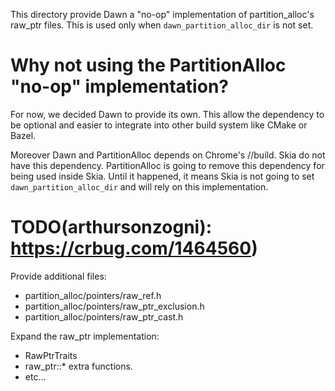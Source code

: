 This directory provide Dawn a "no-op" implementation of partition_alloc's
raw_ptr files. This is used only when `dawn_partition_alloc_dir` is not set.

# Why not using the PartitionAlloc "no-op" implementation?
For now, we decided Dawn to provide its own. This allow the dependency to be
optional and easier to integrate into other build system like CMake or Bazel.

Moreover Dawn and PartitionAlloc depends on Chrome's //build. Skia do not have
this dependency.
PartitionAlloc is going to remove this dependency for being used inside Skia.
Until it happened, it means Skia is not going to set `dawn_partition_alloc_dir`
and will rely on this implementation.

# TODO(arthursonzogni): https://crbug.com/1464560)

Provide additional files:
- partition_alloc/pointers/raw_ref.h
- partition_alloc/pointers/raw_ptr_exclusion.h
- partition_alloc/pointers/raw_ptr_cast.h

Expand the raw_ptr implementation:
- RawPtrTraits
- raw_ptr::* extra functions.
- etc...
